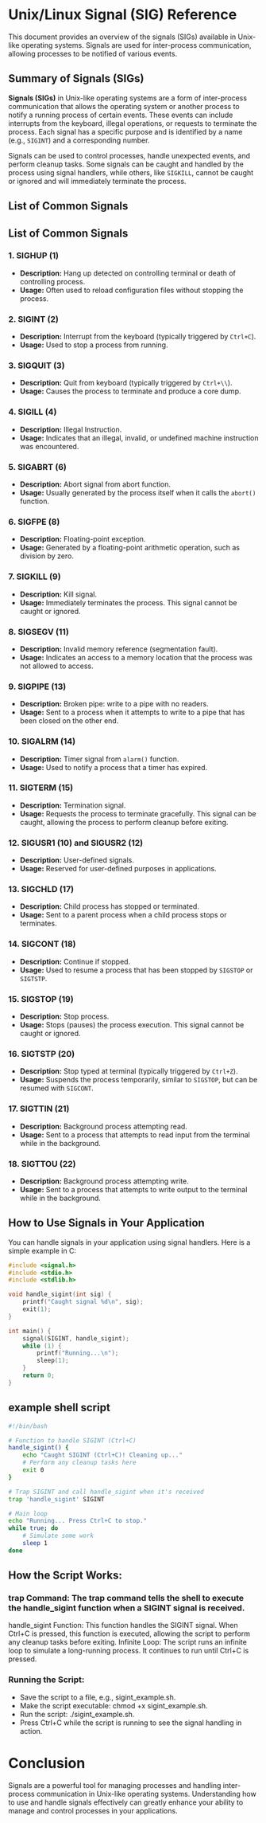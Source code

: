 # Unix/Linux Signal (SIG) Reference

This document provides an overview of the signals (SIGs) available in Unix-like operating systems. Signals are used for inter-process communication, allowing processes to be notified of various events.

## Summary of Signals (SIGs)

**Signals (SIGs)** in Unix-like operating systems are a form of inter-process communication that allows the operating system or another process to notify a running process of certain events. These events can include interrupts from the keyboard, illegal operations, or requests to terminate the process. Each signal has a specific purpose and is identified by a name (e.g., `SIGINT`) and a corresponding number.

Signals can be used to control processes, handle unexpected events, and perform cleanup tasks. Some signals can be caught and handled by the process using signal handlers, while others, like `SIGKILL`, cannot be caught or ignored and will immediately terminate the process.

## List of Common Signals

## List of Common Signals

### 1. SIGHUP (1)
- **Description:** Hang up detected on controlling terminal or death of controlling process.
- **Usage:** Often used to reload configuration files without stopping the process.
  
### 2. SIGINT (2)
- **Description:** Interrupt from the keyboard (typically triggered by `Ctrl+C`).
- **Usage:** Used to stop a process from running.

### 3. SIGQUIT (3)
- **Description:** Quit from keyboard (typically triggered by `Ctrl+\\`).
- **Usage:** Causes the process to terminate and produce a core dump.

### 4. SIGILL (4)
- **Description:** Illegal Instruction.
- **Usage:** Indicates that an illegal, invalid, or undefined machine instruction was encountered.

### 5. SIGABRT (6)
- **Description:** Abort signal from abort function.
- **Usage:** Usually generated by the process itself when it calls the `abort()` function.

### 6. SIGFPE (8)
- **Description:** Floating-point exception.
- **Usage:** Generated by a floating-point arithmetic operation, such as division by zero.

### 7. SIGKILL (9)
- **Description:** Kill signal.
- **Usage:** Immediately terminates the process. This signal cannot be caught or ignored.

### 8. SIGSEGV (11)
- **Description:** Invalid memory reference (segmentation fault).
- **Usage:** Indicates an access to a memory location that the process was not allowed to access.

### 9. SIGPIPE (13)
- **Description:** Broken pipe: write to a pipe with no readers.
- **Usage:** Sent to a process when it attempts to write to a pipe that has been closed on the other end.

### 10. SIGALRM (14)
- **Description:** Timer signal from `alarm()` function.
- **Usage:** Used to notify a process that a timer has expired.

### 11. SIGTERM (15)
- **Description:** Termination signal.
- **Usage:** Requests the process to terminate gracefully. This signal can be caught, allowing the process to perform cleanup before exiting.

### 12. SIGUSR1 (10) and SIGUSR2 (12)
- **Description:** User-defined signals.
- **Usage:** Reserved for user-defined purposes in applications.

### 13. SIGCHLD (17)
- **Description:** Child process has stopped or terminated.
- **Usage:** Sent to a parent process when a child process stops or terminates.

### 14. SIGCONT (18)
- **Description:** Continue if stopped.
- **Usage:** Used to resume a process that has been stopped by `SIGSTOP` or `SIGTSTP`.

### 15. SIGSTOP (19)
- **Description:** Stop process.
- **Usage:** Stops (pauses) the process execution. This signal cannot be caught or ignored.

### 16. SIGTSTP (20)
- **Description:** Stop typed at terminal (typically triggered by `Ctrl+Z`).
- **Usage:** Suspends the process temporarily, similar to `SIGSTOP`, but can be resumed with `SIGCONT`.

### 17. SIGTTIN (21)
- **Description:** Background process attempting read.
- **Usage:** Sent to a process that attempts to read input from the terminal while in the background.

### 18. SIGTTOU (22)
- **Description:** Background process attempting write.
- **Usage:** Sent to a process that attempts to write output to the terminal while in the background.

## How to Use Signals in Your Application

You can handle signals in your application using signal handlers. Here is a simple example in C:

```c
#include <signal.h>
#include <stdio.h>
#include <stdlib.h>

void handle_sigint(int sig) {
    printf("Caught signal %d\n", sig);
    exit(1);
}

int main() {
    signal(SIGINT, handle_sigint);
    while (1) {
        printf("Running...\n");
        sleep(1);
    }
    return 0;
}
```

## example shell script
```bash
#!/bin/bash

# Function to handle SIGINT (Ctrl+C)
handle_sigint() {
    echo "Caught SIGINT (Ctrl+C)! Cleaning up..."
    # Perform any cleanup tasks here
    exit 0
}

# Trap SIGINT and call handle_sigint when it's received
trap 'handle_sigint' SIGINT

# Main loop
echo "Running... Press Ctrl+C to stop."
while true; do
    # Simulate some work
    sleep 1
done
```
## How the Script Works:
### trap Command: The trap command tells the shell to execute the handle_sigint function when a SIGINT signal is received.
handle_sigint Function: This function handles the SIGINT signal. When Ctrl+C is pressed, this function is executed, allowing the script to perform any cleanup tasks before exiting.
Infinite Loop: The script runs an infinite loop to simulate a long-running process. It continues to run until Ctrl+C is pressed.
### Running the Script:
- Save the script to a file, e.g., sigint_example.sh.
- Make the script executable: chmod +x sigint_example.sh.
- Run the script: ./sigint_example.sh.
- Press Ctrl+C while the script is running to see the signal handling in action.
# Conclusion
Signals are a powerful tool for managing processes and handling inter-process communication in Unix-like operating systems. Understanding how to use and handle signals effectively can greatly enhance your ability to manage and control processes in your applications.
